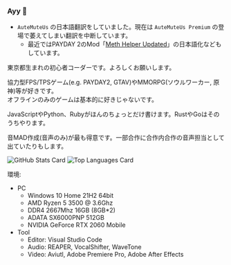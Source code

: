 ### Ayy 🥴

- ``AuteMuteUs`` の日本語翻訳をしていました。現在は ``AuteMuteUs Premium`` の登場で萎えてしまい翻訳を中断しています。
  - 最近ではPAYDAY 2のMod「[Meth Helper Updated](https://modworkshop.net/mod/25950)」の日本語化などもしています。

東京都生まれの初心者コーダーです。よろしくお願いします。

協力型FPS/TPSゲーム(e.g. PAYDAY2, GTAV)やMMORPG(ソウルワーカー, 原神)等が好きです。  
オフラインのみのゲームは基本的に好きじゃないです。

JavaScriptやPython、Rubyがほんのちょっとだけ書けます。RustやGoはそのうちやります。

音MAD作成(音声のみ)が最も得意です。一部合作に合作内合作の音声担当として出ていたりもします。

![GitHub Stats Card](https://github-readme-stats.vercel.app/api?username=Assault-8448)
![Top Languages Card](https://github-readme-stats.vercel.app/api/top-langs/?username=Assault-8448)

環境:
- PC
  - Windows 10 Home 21H2 64bit
  - AMD Ryzen 5 3500 @ 3.6Ghz
  - DDR4 2667Mhz 16GB (8GB\*2)
  - ADATA SX6000PNP 512GB
  - NVIDIA GeForce RTX 2060 Mobile
- Tool
  - Editor: Visual Studio Code
  - Audio:  REAPER, VocalShifter, WaveTone
  - Video:  Aviutl, Adobe Premiere Pro, Adobe After Effects
